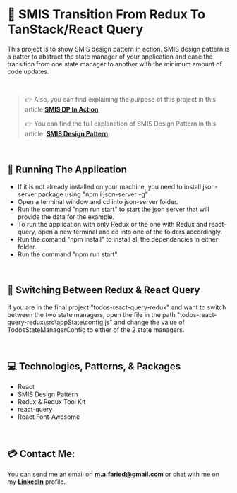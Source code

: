 # 📐 SMIS Transition From Redux To TanStack/React Query

This project is to show SMIS design pattern in action. SMIS design pattern is a patter to abstract the state manager of your application and ease the transition from one state manager to another with the minimum amount of code updates.

<br>

> 👉 Also, you can find explaining the purpose of this project in this article **[SMIS DP In Action]()**
>
> 👉 You can find the full explanation of SMIS Design Pattern in this article: **[SMIS Design Pattern](https://medium.com/@m.a.faried/smis-design-pattern-d725a7ad814c)**

<br>

## 🚀 Running The Application
* If it is not already installed on your machine, you need to install json-server package using "npm i json-server -g"
* Open a terminal window and cd into json-server folder.
* Run the command "npm run start" to start the json server that will provide the data for the example.
* To run the application with only Redux or the one with Redux and react-query, open a new terminal and cd into one of the folders accordingly.
* Run the comand "npm install" to install all the dependencies in either folder.
* Run the command "npm run start".

<br>

## 🔬 Switching Between Redux & React Query

If you are in the final project "todos-react-query-redux" and want to switch between the two state managers, open the file in the path "todos-react-query-redux\src\appState\config.js" and change the value of TodosStateManagerConfig to either of the 2 state managers.

<br>

## 💻 Technologies, Patterns, & Packages
* React
* SMIS Design Pattern
* Redux & Redux Tool Kit
* react-query
* React Font-Awesome

<br>

## 💳 Contact Me:
You can send me an email on **m.a.faried@gmail.com** or chat with me on my **[LinkedIn](https://www.linkedin.com/in/mo-faried-0258a445/)** profile.